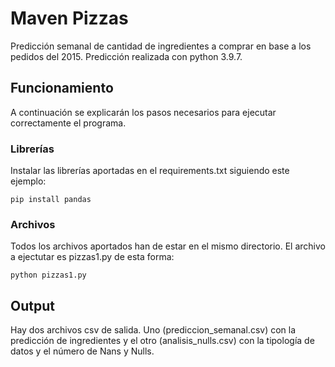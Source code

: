 # Maven Pizzas
Predicción semanal de cantidad de ingredientes a comprar en base a los pedidos del 2015.
Predicción realizada con python 3.9.7.
## Funcionamiento
A continuación se explicarán los pasos necesarios para ejecutar correctamente el programa.
### Librerías
Instalar las librerías aportadas en el requirements.txt siguiendo este ejemplo:
```
pip install pandas
```
### Archivos
Todos los archivos aportados han de estar en el mismo directorio. El archivo a ejectutar es pizzas1.py de esta forma:
```
python pizzas1.py
```
## Output
Hay dos archivos csv de salida. Uno (prediccion_semanal.csv) con la predicción de ingredientes y el otro (analisis_nulls.csv) con la tipología de datos y el número de Nans y Nulls.
